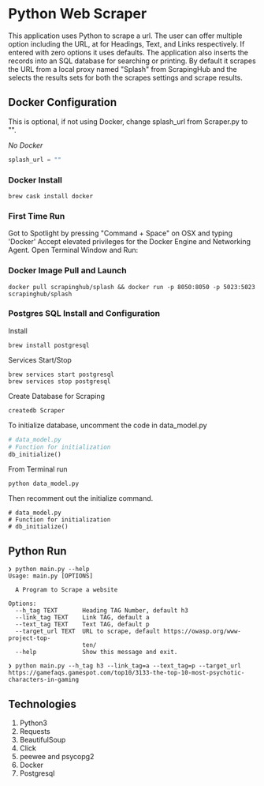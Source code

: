 # Python Web Scraper
This application uses Python to scrape a url.  The user can offer multiple option including the URL, at <TAG> for Headings, Text, and Links respectively.  If entered with zero options it uses defaults.  The application also inserts the records into an SQL database for searching or printing.  By default it scrapes the URL from a local proxy named "Splash" from ScrapingHub and the selects the results sets for both the scrapes settings and scrape results.

## Docker Configuration
This is optional, if not using Docker, change splash_url from Scraper.py to "".

*No Docker*
```python
splash_url = ""
```
### Docker Install
```
brew cask install docker
```
### First Time Run
Got to Spotlight by pressing "Command + Space" on OSX and typing 'Docker'
Accept elevated privileges for the Docker Engine and Networking Agent.
Open Terminal Window and Run:

### Docker Image Pull and Launch
```
docker pull scrapinghub/splash && docker run -p 8050:8050 -p 5023:5023 scrapinghub/splash
```
### Postgres SQL Install and Configuration
Install
```
brew install postgresql
```
Services Start/Stop
```
brew services start postgresql
brew services stop postgresql
```
Create Database for Scraping
```
createdb Scraper
```
To initialize database, uncomment the code in data_model.py
```python
# data_model.py
# Function for initialization
db_initialize()
```
From Terminal run
```
python data_model.py
```
Then recomment out the initialize command.
```
# data_model.py
# Function for initialization
# db_initialize()
```

## Python Run

```
❯ python main.py --help
Usage: main.py [OPTIONS]

  A Program to Scrape a website

Options:
  --h_tag TEXT       Heading TAG Number, default h3
  --link_tag TEXT    Link TAG, default a
  --text_tag TEXT    Text TAG, default p
  --target_url TEXT  URL to scrape, default https://owasp.org/www-project-top-
                     ten/
  --help             Show this message and exit.

❯ python main.py --h_tag h3 --link_tag=a --text_tag=p --target_url https://gamefaqs.gamespot.com/top10/3133-the-top-10-most-psychotic-characters-in-gaming
```

## Technologies
1. Python3
1. Requests
1. BeautifulSoup
1. Click
1. peewee and psycopg2
1. Docker
1. Postgresql


